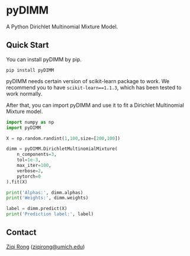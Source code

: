 # pyDIMM
A Python Dirichlet Multinomial Mixture Model.

## Quick Start

You can install pyDIMM by pip.

```
pip install pyDIMM
```

pyDIMM needs certain version of scikit-learn package to work. We recommend you to have `scikit-learn==1.1.3`, which has been tested to work normally.

After that, you can import pyDIMM and use it to fit a Dirichlet Multinomial Mixture model.

```python
import numpy as np
import pyDIMM

X = np.random.randint(1,100,size=[200,100])

dimm = pyDIMM.DirichletMultinomialMixture(
    n_components=3,
    tol=1e-3,
    max_iter=100,
    verbose=2,
    pytorch=0
).fit(X)

print('Alphas:', dimm.alphas)
print('Weights:', dimm.weights)

label = dimm.predict(X)
print('Prediction label:', label)
```

## Contact

[Ziqi Rong](https://www.zqrong.com) ([ziqirong@umich.edu](mailto:ziqirong.umich.edu))